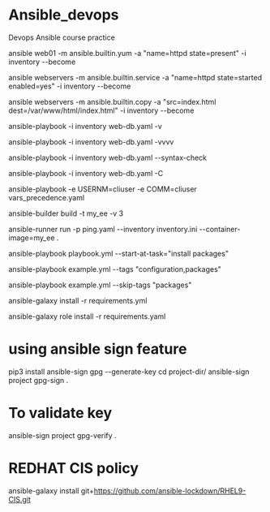 # Ansible_devops
Devops Ansible course practice

ansible web01 -m ansible.builtin.yum -a "name=httpd state=present" -i inventory --become

ansible webservers -m ansible.builtin.service -a "name=httpd state=started enabled=yes" -i inventory --become

ansible webservers -m ansible.builtin.copy -a "src=index.html dest=/var/www/html/index.html" -i inventory --become

ansible-playbook -i inventory web-db.yaml -v

ansible-playbook -i inventory web-db.yaml -vvvv

ansible-playbook -i inventory web-db.yaml --syntax-check

ansible-playbook -i inventory web-db.yaml -C

ansible-playbook -e USERNM=cliuser -e COMM=cliuser vars_precedence.yaml

ansible-builder build -t my_ee -v 3

ansible-runner run -p ping.yaml --inventory inventory.ini --container-image=my_ee .

ansible-playbook playbook.yml --start-at-task="install packages"

ansible-playbook example.yml --tags "configuration,packages"

ansible-playbook example.yml --skip-tags "packages"

ansible-galaxy install -r requirements.yml

ansible-galaxy role install -r requirements.yaml

# using ansible sign feature
pip3 install ansible-sign
gpg --generate-key
cd project-dir/
ansible-sign project gpg-sign .

# To validate key
ansible-sign project gpg-verify .



# REDHAT CIS policy
ansible-galaxy install git+https://github.com/ansible-lockdown/RHEL9-CIS.git
